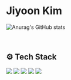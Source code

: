 <div align="left">
  
# Jiyoon Kim
![Anurag's GitHub stats](https://github-readme-stats.vercel.app/api?username=asyooniverse&show_icons=true&theme=onedark)

<br>

## ⚙️ Tech Stack
<img src="https://img.shields.io/badge/springboot-6DB33F?style=for-the-badge&logo=springboot&logoColor=white"> <img src="https://img.shields.io/badge/MySQL-4479A1?style=for-the-badge&logo=MySQL&logoColor=white"> <img src="https://img.shields.io/badge/Thymeleaf-005F0F?style=for-the-badge&logo=Thymeleaf&logoColor=white"> <img src="https://img.shields.io/badge/Firebase-FFCA28?style=for-the-badge&logo=Firebase&logoColor=white"> <img src="https://img.shields.io/badge/Hibernate-59666C?style=for-the-badge&logo=Hibernate&logoColor=white">
